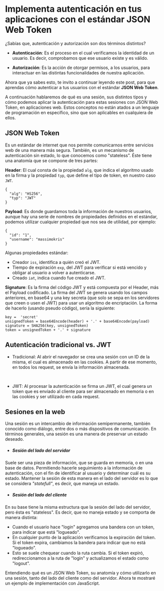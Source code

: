 # Implementa autenticación en tus aplicaciones con el estándar JSON Web Token

¿Sabías que, autenticación y autorización son dos términos distintos?
* **Autenticación**: Es el proceso en el cual verificamos la identidad de un usuario. Es decir, comprobamos que ese usuario existe y es válido.

* **Autorización**: Es la acción de otorgar permisos, a los usuarios, para interactuar en las distintas funcionalidades de nuestra aplicación.

Ahora que ya sabes esto, te invito a continuar leyendo este post, para que aprendas cómo autenticar a tus usuarios con el estándar **JSON Web Token**.

A continuación hablaremos de qué es una sesión, sus distintos tipos y cómo podemos aplicar la autenticación para estas sesiones con JSON Web Token, en aplicaciones web. Estos conceptos no están atados a un lenguaje de programación en específico, sino que son aplicables en cualquiera de ellos.

## JSON Web Token
Es un estándar de internet que nos permite comunicarnos entre servicios web de una manera más segura. También, es un mecanismo de autenticación sin estado, lo que conocemos como "stateless". Éste tiene una anatomía que se compone de tres partes:

**Header**: El cual consta de la propiedad `alg`, que indica el algoritmo usado en la firma y la propiedad `typ`, que define el tipo de token, en nuestro caso `JWT`.
```
{
  "alg": "HS256",
  "typ": "JWT"
}
```
**Payload**: Es donde guardamos toda la información de nuestros usuarios, aunque hay una serie de nombres de propiedades definidos en el estándar, podemos utilizar cualquier propiedad que nos sea de utilidad, por ejemplo:
```
{
  "id": "1",
  "username": "massimokris"
}
```

Algunas propiedades estándar:
* Creador `iss`, identifica a quién creó el JWT.
* Tiempo de expiración `exp`, del JWT para verificar si está vencido y obligar al usuario a volver a autenticarse.
* Creado `iat`, indica cuando fue creado el JWT.

**Signature**: Es la firma del código JWT y está compuesta por el Header, más el Payload codificado. La firma del JWT se genera usando los campos anteriores, en base64 y una key secreta (que solo se sepa en los servidores que creen o usen el JWT) para usar un algoritmo de encriptación. La forma de hacerlo (usando pseudo código), sería la siguiente:

```
key =  'secret'
unsignedToken = base64Encode(header) + '.' + base64Encode(payload)
signature = SHA256(key, unsignedToken)
token = unsignedToken + '.' + signature
```

## Autenticación tradicional vs. JWT
* Tradicional: Al abrir el navegador se crea una sesión con un ID de la misma, el cual es almacenado en las cookies. A partir de ese momento, en todos los request, se envía la información almacenada.

<br>

* JWT: Al procesar la autenticación se firma un JWT, el cual genera un token que es enviado al cliente para ser almacenado en memoria o en las cookies y ser utilizado en cada request.

## Sesiones en la web
Una sesión es un intercambio de información semipermanente, también conocido como diálogo, entre dos o más dispositivos de comunicación. En términos generales, una sesión es una manera de preservar un estado deseado.

* ##### Sesión del lado del servidor
Suele ser una pieza de información, que se guarda en memoria, o en una base de datos. Permitiendo hacerle seguimiento a la información de autenticación, con el fin de identificar al usuario y determinar cuál es su estado. Mantener la sesión de esta manera en el lado del servidor es lo que se considera *"statefull"*, es decir, que maneja un estado.

* ##### Sesión del lado del cliente
En su base tiene la misma estructura que la sesión del lado del servidor, pero ésta es "stateless". Es decir, que no maneja estado y se comporta de manera distinta:

   + Cuando el usuario hace "login" agregamos una bandera con un token, para indicar que está "logueado".
   + En cualquier punto de la aplicación verificamos la expiración del token. Si el token expira, cambiamos la bandera para indicar que no está "logueado".
   + Esto se suele chequear cuando la ruta cambia. Si el token expiró, redireccionamos a la ruta de "login" y actualizamos el estado como "logout".

Entendiendo qué es un JSON Web Token, su anatomía y cómo utilizarlo en una sesión, tanto del lado del cliente como del servidor. Ahora te mostraré un ejemplo de implementación con JavaScript.

